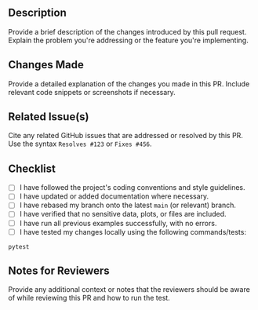 ## Description

Provide a brief description of the changes introduced by this pull request. Explain the problem you're addressing or the feature you're implementing.

## Changes Made

Provide a detailed explanation of the changes you made in this PR. Include relevant code snippets or screenshots if necessary.

## Related Issue(s)

Cite any related GitHub issues that are addressed or resolved by this PR. Use the syntax `Resolves #123` or `Fixes #456`.

## Checklist

- [ ]  I have followed the project's coding conventions and style guidelines.
- [ ] I have updated or added documentation where necessary.
- [ ] I have rebased my branch onto the latest `main` (or relevant) branch.
- [ ] I have verified that no sensitive data, plots, or files are included.
- [ ] I have run all previous examples successfully, with no errors.
- [ ] I have tested my changes locally using the following commands/tests:

```shell
pytest
```

## Notes for Reviewers

Provide any additional context or notes that the reviewers should be aware of while reviewing this PR and how to run the test.
